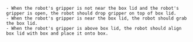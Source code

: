 
    - When the robot's gripper is not near the box lid and the robot's gripper is open, the robot should drop gripper on top of box lid.
    - When the robot's gripper is near the box lid, the robot should grab the box lid.
    - When the robot's gripper is above box lid, the robot should align box lid with box and place it onto box.